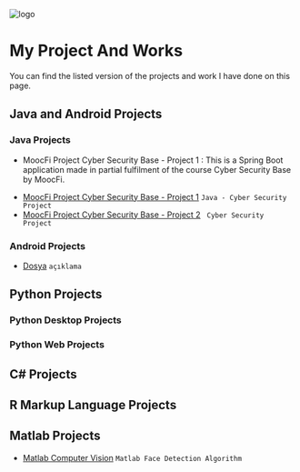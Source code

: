 ![logo](/logo.png)
# My Project And Works

You can find the listed version of the projects and work I have done on this page.
##  Java and Android Projects
### Java Projects
* MoocFi Project Cyber Security Base - Project 1 : This is a Spring Boot application made in partial fulfilment of the course Cyber Security Base by MoocFi.
- [MoocFi Project Cyber Security Base - Project 1](https://github.com/ugurilgin/MoocFiProject-1) `Java - Cyber Security Project`
- [MoocFi Project Cyber Security Base - Project 2](https://github.com/ugurilgin/MoocFiProject-2) ` Cyber Security Project`
### Android Projects
- [Dosya](link) `açıklama`
## Python Projects
###  Python Desktop Projects
###  Python Web Projects
## C# Projects
## R Markup Language Projects
## Matlab Projects
- [Matlab Computer Vision](https://github.com/ugurilgin/Matlab-Computer-Vision) `Matlab Face Detection Algorithm`

 
